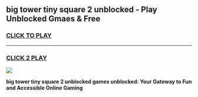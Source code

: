 
## big tower tiny square 2 unblocked - Play Unblocked Gmaes & Free
<h3>
<a href="https://news.freeplayer.one?title=big_tower_tiny_square_2_unblocked&ref=16F">CLICK TO PLAY</a></h3>
<hr>

<h3>
<a href="https://news.freeplayer.one?title=big_tower_tiny_square_2_unblocked&ref=16F">CLICK 2 PLAY</a>
  
</h3>

<a href="https://news.freeplayer.one?title=big_tower_tiny_square_2_unblocked&ref=16F/"><img src="https://clearcache.store/games.png"></a>


**big tower tiny square 2 unblocked games unblocked: Your Gateway to Fun and Accessible Online Gaming**
